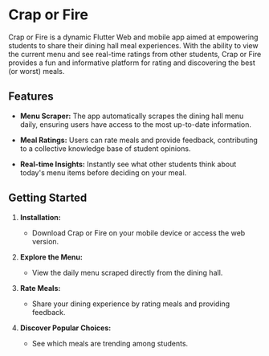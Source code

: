 # Crap or Fire

Crap or Fire is a dynamic Flutter Web and mobile app aimed at empowering students to share their dining hall meal experiences. With the ability to view the current menu and see real-time ratings from other students, Crap or Fire provides a fun and informative platform for rating and discovering the best (or worst) meals.

## Features

- **Menu Scraper:** The app automatically scrapes the dining hall menu daily, ensuring users have access to the most up-to-date information.

- **Meal Ratings:** Users can rate meals and provide feedback, contributing to a collective knowledge base of student opinions.

- **Real-time Insights:** Instantly see what other students think about today's menu items before deciding on your meal.

## Getting Started

1. **Installation:**
   - Download Crap or Fire on your mobile device or access the web version.

2. **Explore the Menu:**
   - View the daily menu scraped directly from the dining hall.

3. **Rate Meals:**
   - Share your dining experience by rating meals and providing feedback.

4. **Discover Popular Choices:**
   - See which meals are trending among students.
